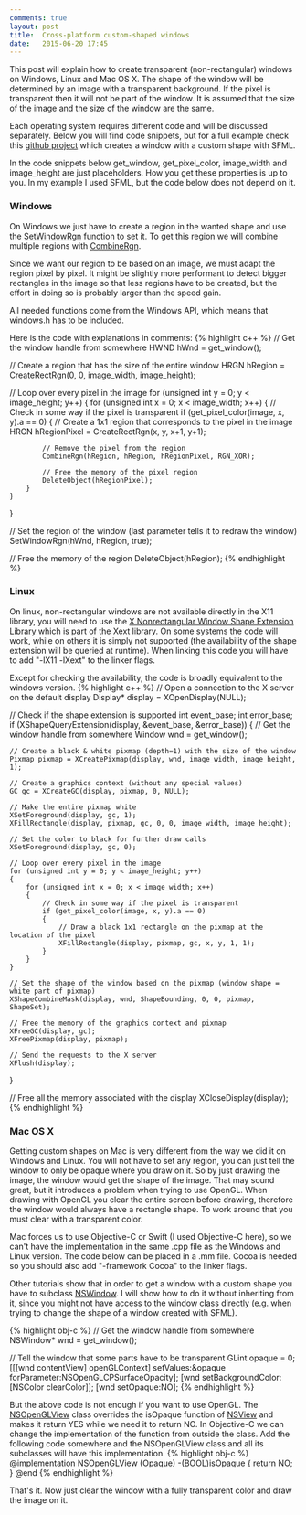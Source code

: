```yaml
---
comments: true
layout: post
title:  Cross-platform custom-shaped windows
date:   2015-06-20 17:45
---
```

This post will explain how to create transparent (non-rectangular) windows on Windows, Linux and Mac OS X. The shape of the window will be determined by an image with a transparent background. If the pixel is transparent then it will not be part of the window. It is assumed that the size of the image and the size of the window are the same.

Each operating system requires different code and will be discussed separately. Below you will find code snippets, but for a full example check this <a href="https://github.com/texus/TransparentWindows">github project</a> which creates a window with a custom shape with SFML.
<!--more-->

In the code snippets below get_window, get_pixel_color, image_width and image_height are just placeholders. How you get these properties is up to you. In my example I used SFML, but the code below does not depend on it.

<h3>Windows</h3>
On Windows we just have to create a region in the wanted shape and use the <a href="https://msdn.microsoft.com/en-us/library/aa930600.aspx">SetWindowRgn</a> function to set it. To get this region we will combine multiple regions with <a href="https://msdn.microsoft.com/en-us/library/aa922002.aspx">CombineRgn</a>.

Since we want our region to be based on an image, we must adapt the region pixel by pixel. It might be slightly more performant to detect bigger rectangles in the image so that less regions have to be created, but the effort in doing so is probably larger than the speed gain.

All needed functions come from the Windows API, which means that windows.h has to be included.

Here is the code with explanations in comments:
{% highlight c++ %}
// Get the window handle from somewhere
HWND hWnd = get_window();

// Create a region that has the size of the entire window
HRGN hRegion = CreateRectRgn(0, 0, image_width, image_height);

// Loop over every pixel in the image
for (unsigned int y = 0; y < image_height; y++)
{
    for (unsigned int x = 0; x < image_width; x++)
    {
        // Check in some way if the pixel is transparent
        if (get_pixel_color(image, x, y).a == 0)
        {
            // Create a 1x1 region that corresponds to the pixel in the image
            HRGN hRegionPixel = CreateRectRgn(x, y, x+1, y+1);

            // Remove the pixel from the region
            CombineRgn(hRegion, hRegion, hRegionPixel, RGN_XOR);

            // Free the memory of the pixel region
            DeleteObject(hRegionPixel);
        }
    }
}

// Set the region of the window (last parameter tells it to redraw the window)
SetWindowRgn(hWnd, hRegion, true);

// Free the memory of the region
DeleteObject(hRegion);
{% endhighlight %}

<h3>Linux</h3>
On linux, non-rectangular windows are not available directly in the X11 library, you will need to use the <a href="http://www.x.org/releases/X11R7.6/doc/libXext/shapelib.html">X Nonrectangular Window Shape Extension Library</a> which is part of the Xext library. On some systems the code will work, while on others it is simply not supported (the availability of the shape extension will be queried at runtime). When linking this code you will have to add "-lX11 -lXext" to the linker flags.

Except for checking the availability, the code is broadly equivalent to the windows version.
{% highlight c++ %}
// Open a connection to the X server on the default display
Display* display = XOpenDisplay(NULL);

// Check if the shape extension is supported
int event_base;
int error_base;
if (XShapeQueryExtension(display, &event_base, &error_base))
{
    // Get the window handle from somewhere
    Window wnd = get_window();

    // Create a black & white pixmap (depth=1) with the size of the window
    Pixmap pixmap = XCreatePixmap(display, wnd, image_width, image_height, 1);

    // Create a graphics context (without any special values)
    GC gc = XCreateGC(display, pixmap, 0, NULL);

    // Make the entire pixmap white
    XSetForeground(display, gc, 1);
    XFillRectangle(display, pixmap, gc, 0, 0, image_width, image_height);

    // Set the color to black for further draw calls
    XSetForeground(display, gc, 0);

    // Loop over every pixel in the image
    for (unsigned int y = 0; y < image_height; y++)
    {
        for (unsigned int x = 0; x < image_width; x++)
        {
            // Check in some way if the pixel is transparent
            if (get_pixel_color(image, x, y).a == 0)
            {
                // Draw a black 1x1 rectangle on the pixmap at the location of the pixel
                XFillRectangle(display, pixmap, gc, x, y, 1, 1);
            }
        }
    }

    // Set the shape of the window based on the pixmap (window shape = white part of pixmap)
    XShapeCombineMask(display, wnd, ShapeBounding, 0, 0, pixmap, ShapeSet);

    // Free the memory of the graphics context and pixmap
    XFreeGC(display, gc);
    XFreePixmap(display, pixmap);

    // Send the requests to the X server
    XFlush(display);
}

// Free all the memory associated with the display
XCloseDisplay(display);
{% endhighlight %}

<h3>
Mac OS X</h3>
Getting custom shapes on Mac is very different from the way we did it on Windows and Linux. You will not have to set any region, you can just tell the window to only be opaque where you draw on it. So by just drawing the image, the window would get the shape of the image. That may sound great, but it introduces a problem when trying to use OpenGL. When drawing with OpenGL you clear the entire screen before drawing, therefore the window would always have a rectangle shape. To work around that you must clear with a transparent color.

Mac forces us to use Objective-C or Swift (I used Objective-C here), so we can't have the implementation in the same .cpp file as the Windows and Linux version. The code below can be placed in a .mm file. Cocoa is needed so you should also add "-framework Cocoa" to the linker flags.

Other tutorials show that in order to get a window with a custom shape you have to subclass <a href="https://developer.apple.com/library/mac/documentation/Cocoa/Reference/ApplicationKit/Classes/NSWindow_Class/">NSWindow</a>. I will show how to do it without inheriting from it, since you might not have access to the window class directly (e.g. when trying to change the shape of a window created with SFML).

{% highlight obj-c %}
// Get the window handle from somewhere
NSWindow* wnd = get_window();

// Tell the window that some parts have to be transparent
GLint opaque = 0;
[[[wnd contentView] openGLContext] setValues:&opaque forParameter:NSOpenGLCPSurfaceOpacity];
[wnd setBackgroundColor:[NSColor clearColor]];
[wnd setOpaque:NO];
{% endhighlight %}

But the above code is not enough if you want to use OpenGL. The <a href="https://developer.apple.com/library/mac/documentation/Cocoa/Reference/ApplicationKit/Classes/NSOpenGLView_Class/index.html">NSOpenGLView</a> class overrides the isOpaque function of <a href="https://developer.apple.com/library/mac/documentation/Cocoa/Reference/ApplicationKit/Classes/NSView_Class/index.html">NSView</a> and makes it return YES while we need it to return NO. In Objective-C we can change the implementation of the function from outside the class. Add the following code somewhere and the NSOpenGLView class and all its subclasses will have this implementation. 
{% highlight obj-c %}
@implementation NSOpenGLView (Opaque)
-(BOOL)isOpaque {
    return NO;
}
@end
{% endhighlight %}

That's it. Now just clear the window with a fully transparent color and draw the image on it.
